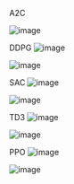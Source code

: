 A2C

![image](https://github.com/user-attachments/assets/e1a65155-553e-4c8d-bd3e-dd78943b35bf)


DDPG
![image](https://github.com/user-attachments/assets/898012cc-c7a3-4bd2-bad3-af5cc05dd7f9)

![image](https://github.com/user-attachments/assets/9fa9f82d-4bac-40fa-b644-80d9f7cb3554)


SAC
![image](https://github.com/user-attachments/assets/f81a968b-8c56-46f4-8b35-d13bfabdf071)

![image](https://github.com/user-attachments/assets/a0ebde22-c5ad-4ee8-977a-1295216af9e3)


TD3
![image](https://github.com/user-attachments/assets/fe6abc08-159e-4c29-b17d-a4b4436c1fcd)

![image](https://github.com/user-attachments/assets/9ea047fd-1367-4ccd-8441-c449ea1161fe)


PPO
![image](https://github.com/user-attachments/assets/c6ad449d-7c97-452e-aae0-98da6bea94d3)

![image](https://github.com/user-attachments/assets/819454d2-3b91-46a4-8771-70916dad92ca)

